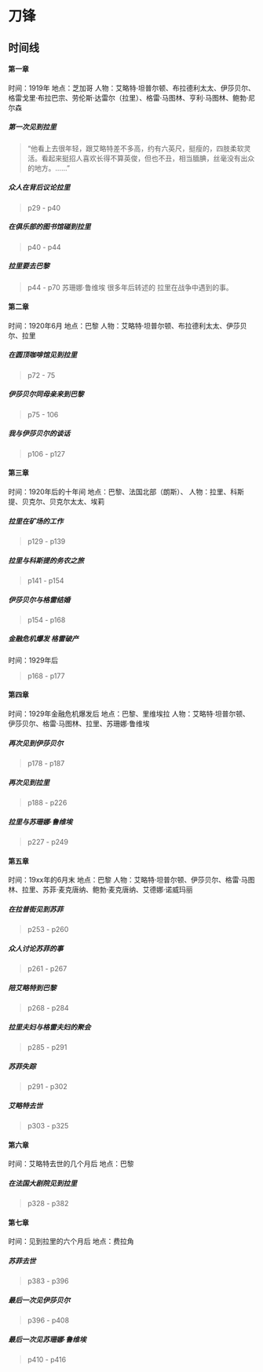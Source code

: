 # 刀锋

## 时间线 
#### 第一章
时间：1919年
地点：芝加哥
人物：艾略特·坦普尔顿、布拉德利太太、伊莎贝尔、格雷戈里·布拉巴宗、劳伦斯·达雷尔（拉里）、格雷·马图林、亨利·马图林、鲍勃·尼尔森


##### 第一次见到拉里
> “他看上去很年轻，跟艾略特差不多高，约有六英尺，挺瘦的，四肢柔软灵活。看起来挺招人喜欢长得不算英俊，但也不丑，相当腼腆，丝毫没有出众的地方。......”

##### 众人在背后议论拉里
> p29 - p40

##### 在俱乐部的图书馆碰到拉里
> p40 - p44

##### 拉里要去巴黎
> p44 - p70
> 苏珊娜·鲁维埃 很多年后转述的 拉里在战争中遇到的事。



#### 第二章
时间：1920年6月
地点：巴黎
人物：艾略特·坦普尔顿、布拉德利太太、伊莎贝尔、拉里
##### 在圆顶咖啡馆见到拉里
> p72 - 75

##### 伊莎贝尔同母亲来到巴黎
> p75 - 106

##### 我与伊莎贝尔的谈话
> p106 - p127



#### 第三章
时间：1920年后的十年间
地点：巴黎、法国北部（朗斯）、
人物：拉里、科斯提、贝克尔、贝克尔太太、埃莉

##### 拉里在矿场的工作
> p129 - p139

##### 拉里与科斯提的务农之旅
> p141 - p154

##### 伊莎贝尔与格雷结婚
> p154 - p168

##### 金融危机爆发 格雷破产
时间：1929年后
> p168 - p177


#### 第四章
时间：1929年金融危机爆发后
地点：巴黎、里维埃拉
人物：艾略特·坦普尔顿、伊莎贝尔、格雷·马图林、拉里、苏珊娜·鲁维埃

##### 再次见到伊莎贝尔
> p178 - p187

##### 再次见到拉里
> p188 - p226

##### 拉里与苏珊娜·鲁维埃
> p227 - p249



#### 第五章
时间：19xx年的6月末
地点：巴黎
人物：艾略特·坦普尔顿、伊莎贝尔、格雷·马图林、拉里、苏菲·麦克唐纳、鲍勃·麦克唐纳、艾德娜·诺威玛丽

##### 在拉普街见到苏菲
> p253 - p260

##### 众人讨论苏菲的事
> p261 - p267

##### 陪艾略特到巴黎
> p268 - p284

##### 拉里夫妇与格雷夫妇的聚会
> p285 - p291

##### 苏菲失踪
> p291 - p302

##### 艾略特去世
> p303 - p325


#### 第六章
时间：艾略特去世的几个月后
地点：巴黎

##### 在法国大剧院见到拉里
> p328 - p382


#### 第七章
时间：见到拉里的六个月后
地点：费拉角

##### 苏菲去世
> p383 - p396

##### 最后一次见伊莎贝尔
> p396 - p408

##### 最后一次见苏珊娜·鲁维埃
> p410 - p416

